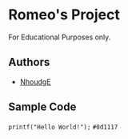 # Romeo's Project 
For Educational Purposes only.
## Authors
+ [NhoudgE](https://github.com/NhoudgE/ipt101_romeo.git)
## Sample Code
`printf("Hello World!");`
`#0d1117`
